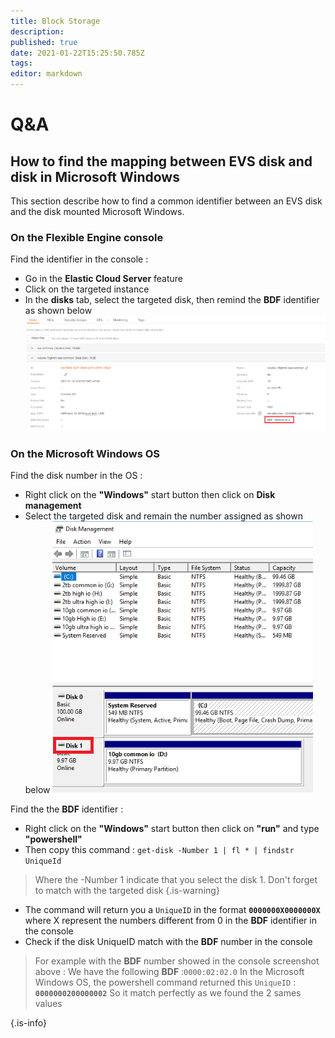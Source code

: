 ```yaml
---
title: Block Storage
description: 
published: true
date: 2021-01-22T15:25:50.785Z
tags: 
editor: markdown
---
```


# Q&A
## How to find the mapping between EVS disk  and disk in Microsoft Windows
This section describe how to find a common identifier between an EVS disk and the disk mounted Microsoft Windows.


### On the Flexible Engine console 
Find the identifier in the console :
- Go in the **Elastic Cloud Server** feature
- Click on the targeted instance
- In the **disks** tab, select the targeted disk, then remind the **BDF** identifier as shown below
![bdf.png](/uploads/bdf.png)


### On the Microsoft Windows OS
Find the disk number in the OS : 
- Right click on the **"Windows"** start button then click on **Disk management**
- Select the targeted disk and remain the number assigned as shown below 
![disknumber.png](/uploads/disknumber.png)

Find the the **BDF** identifier :
- Right click on the **"Windows"** start button then click on **"run"** and type **"powershell"**
- Then copy this command : `get-disk -Number 1 | fl * | findstr UniqueId`
> Where the -Number 1 indicate that you select the disk 1. Don't forget to match with the targeted disk
{.is-warning}
- The command will return you a `UniqueID` in the format **`0000000X0000000X`** where X represent the numbers different from 0 in the **BDF** identifier in the console
- Check if the disk UniqueID match with the **BDF** number in the console
> For example with the **BDF** number showed in the console screenshot above :
We have the following **BDF** :` 0000:02:02.0 `
In the Microsoft Windows OS, the powershell command returned this `UniqueID` : **`0000000200000002`**
So it match perfectly as we found the 2 sames values

{.is-info}


